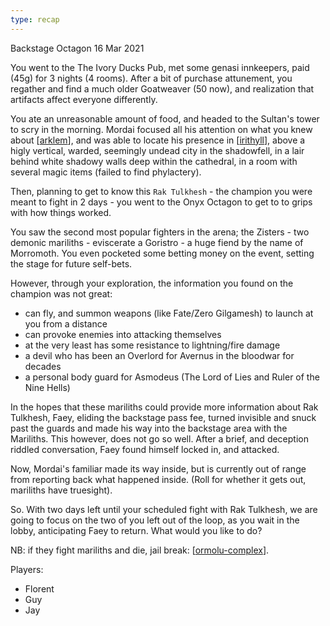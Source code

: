 ```yaml
---
type: recap
---
```


Backstage Octagon
16 Mar 2021

You went to the The Ivory Ducks Pub, met some genasi innkeepers, paid (45g) for 3 nights (4 rooms).
After a bit of purchase attunement, you regather and find a much older Goatweaver (50 now), and realization that artifacts affect everyone differently.

You ate an unreasonable amount of food, and headed to the Sultan's tower to scry in the morning.
Mordai focused all his attention on what you knew about [[arklem]], and was able to locate his presence in [[irithyll]], above a higly vertical, warded, seemingly undead city in the shadowfell, in a lair behind white shadowy walls deep within the cathedral, in a room with several magic items (failed to find phylactery).

Then, planning to get to know this `Rak Tulkhesh` - the champion you were meant to fight in 2 days - you went to the Onyx Octagon to get to to grips with how things worked.

You saw the second most popular fighters in the arena; the Zisters - two demonic mariliths - eviscerate a Goristro - a huge fiend by the name of Morromoth. You even pocketed some betting money on the event, setting the stage for future self-bets.

However, through your exploration, the information you found on the champion was not great:
- can fly, and summon weapons (like Fate/Zero Gilgamesh) to launch at you from a distance
- can provoke enemies into attacking themselves
- at the very least has some resistance to lightning/fire damage
- a devil who has been an Overlord for Avernus in the bloodwar for decades
- a personal body guard for Asmodeus (The Lord of Lies and Ruler of the Nine Hells)

In the hopes that these mariliths could provide more information about Rak Tulkhesh, Faey, eliding the backstage pass fee, turned invisible and snuck past the guards and made his way into the backstage area with the Mariliths.
This however, does not go so well. After a brief, and deception riddled conversation, Faey found himself locked in, and attacked.

Now, Mordai's familiar made its way inside, but is currently out of range from reporting back what happened inside. (Roll for whether it gets out, mariliths have truesight).

So. With two days left until your scheduled fight with Rak Tulkhesh, we are going to focus on the two of you left out of the loop, as you wait in the lobby, anticipating Faey to return. What would you like to do?

NB: if they fight mariliths and die, jail break: [[ormolu-complex]].

Players:
- Florent
- Guy
- Jay

[//begin]: # "Autogenerated link references for markdown compatibility"
[arklem]: ../npcs/arklem "Arklem Greeth"
[irithyll]: ../east/irithyll "Irithyll"
[ormolu-complex]: ../planar/ormolu-complex "Ormolu Complex"
[//end]: # "Autogenerated link references"
